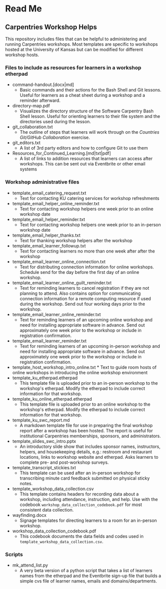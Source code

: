 # Read Me

## Carpentries Workshop Helps

This repository includes files that can be helpful to administering and running  Carpentries workshops. Most templates are specific to workshops hosted at the University of Kansas but can be modified for different workshop hosts.

### Files to include as resources for learners in a workshop etherpad
* command-handout.[docx|md]
	* Basic commands and their actions for the Bash Shell and Git lessons. Useful for learners as a cheat sheet during a workshop and a reminder afterward.
* directory-map.pdf
	* Visualizes the directory structure of the Software Carpentry Bash Shell lesson. Useful for orienting learners to their file system and the directories used during the lesson.
* git_collaboration.txt
    * The outline of steps that learners will work through on the *Countries Git/GitHub Collaboration* exercise.
* git_editors.txt
    * A list of 3rd party editors and how to configure Git to use them
* Resources_for_Continued_Learning.[md|txt|pdf]
    * A list of links to addition resources that learners can access after workshops. This can be sent out via Eventbrite or other email systems

### Workshop administrative files
* template_email_catering_request.txt
    * Text for contacting KU catering services for workshop refreshments
* template_email_helper_online_reminder.txt
	* Text for contacting workshop helpers one week prior to an online workshop date
* template_email_helper_reminder.txt
	* Text for contacting workshop helpers one week prior to an in-person workshop date
* template_email_helper_thanks.txt
	* Text for thanking workshop helpers after the workshop
* template_email_learner_followup.txt
	* Text for contacting learners no more than one week after after the workshop
* template_email_learner_online_connection.txt
	* Text for distributing connection information for online workshops. Schedule send for the day before the first day of an online workshop.
* template_email_learner_online_guilt_reminder.txt
	* Text for reminding learners to cancel registration if they are not planning to attend. Also contains option for communicating connection information for a remote computing resource if used during the workshop. Send out four working days prior to the workshop.
* template_email_learner_online_reminder.txt
	* Text for reminding learners of an upcoming online workshop and need for installing appropriate software in advance. Send out approximately one week prior to the workshop or include in registration confirmation.
* template_email_learner_reminder.txt
	* Text for reminding learners of an upcoming in-person workshop and need for installing appropriate software in advance. Send out approximately one week prior to the workshop or include in registration confirmation.
* template_host_workshop_intro_online.txt
        * Text to guide room hosts of online workshops in introducing the online workshop environment
* template_ku_etherpad.etherpad
    * This template file is uploaded prior to an in-person workshop to the workshop's etherpad. Modify the etherpad to include correct information for that workshop.
* template_ku_online_etherpad.etherpad
    * This template file is uploaded prior to an online workshop to the workshop's etherpad. Modify the etherpad to include correct information for that workshop.
* template_ku_swc_report.md
    * A markdown template file for use in preparing the final workshop report after a workshop has been hosted. The report is useful for institutional Carpentries memberships, sponsors, and administrators.
* template_slides_swc_intro.pptx
    * An introductory slide show that includes sponsor names, instructors, helpers, and housekeeping details, e.g.: restroom and restaurant locations, links to workshop website and etherpad. Asks learners to complete pre- and post-workshop surveys.
* template_transcript_stickies.txt
	* This template can be used after an in-person workshop for transcribing minute card feedback submitted on physical sticky notes.
* template_workshop_data_collection.csv
	* This template contains headers for recording data about a workshop, including attendance, instruction, and help. Use with the codebook `workshop_data_collection_codebook.pdf` for most consistent data collection.
* wayfinding.docx
	* Signage templates for directing learners to a room for an in-person workshop.
* workshop_data_collection_codebook.pdf
	* This codebook documents the data fields and codes used in `template_workshop_data_collection.csv`.
	
### Scripts

* mk_attend_list.py
    * A very beta version of a python script that takes a list of learners names from the etherpad and the Eventbrite sign-up file that builds a simple cvs file of learner names, emails and domains/departments.
